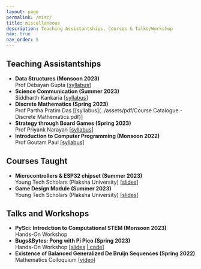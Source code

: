 ```yaml
---
layout: page
permalink: /misc/
title: miscellaneous
description: Teaching Assistantships, Courses & Talks/Workshop
nav: true
nav_order: 5
---
```


## Teaching Assistantships

- **Data Structures (Monsoon 2023)**<br/>
  Prof Debayan Gupta [[syllabus](../assets/pdf/data-structures-course-information.pdf)] 
- **Science Communication (Summer 2023)**<br/>
  Siddharth Kankaria [[syllabus](../assets/pdf/ScienceComm.pdf)] 
- **Discrete Mathematics (Spring 2023)**<br/>
  Prof Partha Pratim Das [[syllabus](../assets/pdf/Course Catalogue - Discrete Mathematics.pdf)] 
- **Strategy through Board Games (Spring 2023)**<br/>
  Prof Priyank Narayan [[syllabus](../assets/pdf/STBG.pdf)] 
- **Introduction to Computer Programming (Monsoon 2022)**<br/>
  Prof Goutam Paul [[syllabus](../assets/pdf/L1_Introduction.pdf)] 

## Courses Taught

- **Microcontrollers & ESP32 chipset (Summer 2023)**<br/>
  Young Tech Scholars (Plaksha University) [[slides](../assets/pdf/Microcontroller.pdf)]
- **Game Design Module (Summer 2023)**<br/>
  Young Tech Scholars (Plaksha University) [[slides](../assets/pdf/GameDesign.pdf)]

## Talks and Workshops

- **PySci: Introdction to Computational STEM (Monsoon 2023)**<br/>
  Hands-On Workshop
- **Bugs&Bytes: Pong with Pi Pico (Spring 2023)**<br/>
  Hands-On Workshop [[slides](../assets/pdf/PiPong.pdf) [| code](https://github.com/bhumikamittal7/Python-Projects/blob/main/picopong.py)]
- **Existence of Balanced Generalized De Bruijn Sequences (Spring 2022)**<br/>
  Mathematics Colloquium [[video](https://www.youtube.com/watch?v=loDKHJ98rWM&list=PLaTCrA79FLSxwfBlJCTS9-YKd7N7h9Ejl)]